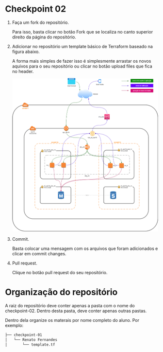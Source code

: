 # Checkpoint 02

1. Faça um fork do repositório.

    Para isso, basta clicar no botão Fork que se localiza no canto superior direito da página do repositório.
    
2. Adicionar no repositório um template básico de Terraform baseado na figura abaixo.

    A forma mais simples de fazer isso é simplesmente arrastar os novos aquivos para o seu repositório ou clicar no botão upload files que fica no header.

    ![Arquitetura](/checkpoint-02/images/notify.drawio.png)

3. Commit.

    Basta colocar uma mensagem com os arquivos que foram adicionados e clicar em commit changes.
    
4. Pull request.

    Clique no botão pull request do seu repositório.
  
  
# Organização do repositório

A raiz do repositório deve conter apenas a pasta com o nome do checkpoint-02. Dentro desta pasta, deve conter apenas outras pastas.

Dentro dela organize os materais por nome completo do aluno. Por exemplo:

```
├── checkpoint-01
│   └── Renato Fernandes
│       └── template.tf
```
